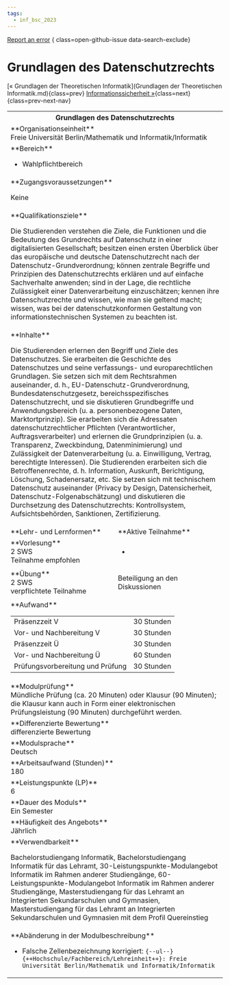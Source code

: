 ```yaml
---
tags:
  - inf_bsc_2023
---
```

[Report an error](https://github.com/SGSSGene/FUB-SUP/issues/new?title=Error%20in%20%22Grundlagen%20des%20Datenschutzrechts%22&body=There%20seems%20to%20be%20an%20error%20in%20module%20%22Grundlagen%20des%20Datenschutzrechts%22%2E%0A%0A%3CDescribe%20here%20a%20slightly%20more%20detailed%20description%20of%20what%20is%20wrong%3E&labels=bug)
{ class=open-github-issue data-search-exclude}

# Grundlagen des Datenschutzrechts

[« Grundlagen der Theoretischen Informatik](Grundlagen der Theoretischen Informatik.md){class=prev}
[Informationssicherheit »](Informationssicherheit.md){class=next}
{class=prev-next-nav}

<table markdown id="moduledesc">
<tr markdown class="moduledesc_head"><th colspan="2">Grundlagen des Datenschutzrechts </th></tr>
<tr markdown><td colspan="2">**Organisationseinheit**   <br>Freie Universität Berlin/Mathematik und Informatik/Informatik</td></tr>

<tr markdown><td colspan="2">**Bereich**<br>


- Wahlpflichtbereich

</td></tr>

<tr markdown><td colspan="2">**Zugangsvoraussetzungen** <br>

Keine


</td></tr>
<tr markdown><td colspan="2">**Qualifikationsziele**    <br>

Die Studierenden verstehen die Ziele, die Funktionen und die Bedeutung des
Grundrechts auf Datenschutz in einer digitalisierten Gesellschaft; besitzen
einen ersten Überblick über das europäische und deutsche Datenschutzrecht
nach der Datenschutz-Grundverordnung; können zentrale Begriffe und
Prinzipien des Datenschutzrechts erklären und auf einfache Sachverhalte
anwenden; sind in der Lage, die rechtliche Zulässigkeit einer
Datenverarbeitung einzuschätzen; kennen ihre Datenschutzrechte und wissen,
wie man sie geltend macht; wissen, was bei der datenschutzkonformen
Gestaltung von informationstechnischen Systemen zu beachten ist.


</td></tr>
<tr markdown><td colspan="2">**Inhalte**                <br>

Die Studierenden erlernen den Begriff und Ziele des Datenschutzes. Sie
erarbeiten die Geschichte des Datenschutzes und seine verfassungs- und
europarechtlichen Grundlagen. Sie setzen sich mit dem Rechtsrahmen
auseinander, d. h., EU-Datenschutz-Grundverordnung, Bundesdatenschutzgesetz,
bereichsspezifisches Datenschutzrecht, und sie diskutieren Grundbegriffe und
Anwendungsbereich (u. a. personenbezogene Daten, Marktortprinzip). Sie
erarbeiten sich die Adressaten datenschutzrechtlicher Pflichten
(Verantwortlicher, Auftragsverarbeiter) und erlernen die Grundprinzipien (u.
a. Transparenz, Zweckbindung, Datenminimierung) und Zulässigkeit der
Datenverarbeitung (u. a. Einwilligung, Vertrag, berechtigte Interessen). Die
Studierenden erarbeiten sich die Betroffenenrechte, d. h. Information,
Auskunft, Berichtigung, Löschung, Schadenersatz, etc. Sie setzen sich mit
technischem Datenschutz auseinander (Privacy by Design, Datensicherheit,
Datenschutz-Folgenabschätzung) und diskutieren die Durchsetzung des
Datenschutzrechts: Kontrollsystem, Aufsichtsbehörden, Sanktionen,
Zertifizierung.


</td></tr>

<tr markdown><td>**Lehr- und Lernformen**</td><td>**Aktive Teilnahme**</td></tr>
<tr markdown><td> **Vorlesung** <br>2 SWS <br> Teilnahme empfohlen</td><td>

-
</td></tr>
<tr markdown><td> **Übung** <br>2 SWS <br> verpflichtete Teilnahme</td><td>

Beteiligung an den Diskussionen
</td></tr>
<tr markdown><td colspan="2">**Aufwand**                <br>
<table class="aufwand_table">
<tr><td>Präsenzzeit V</td><td>30 Stunden</td></tr>
<tr><td>Vor- und Nachbereitung V</td><td>30 Stunden</td></tr>
<tr><td>Präsenzzeit Ü</td><td>30 Stunden</td></tr>
<tr><td>Vor- und Nachbereitung Ü</td><td>60 Stunden</td></tr>
<tr><td>Prüfungsvorbereitung und Prüfung</td><td>30 Stunden</td></tr>
</table>

</td></tr>
<tr markdown><td colspan="2">**Modulprüfung**             <br>Mündliche Prüfung (ca. 20 Minuten) oder Klausur (90 Minuten); die Klausur
kann auch in Form einer elektronischen Prüfungsleistung (90 Minuten)
durchgeführt werden.


</td></tr>
<tr markdown><td colspan="2">**Differenzierte Bewertung** <br>differenzierte Bewertung

</td></tr>
<tr markdown><td colspan="2">**Modulsprache**             <br>Deutsch</td></tr>
<tr markdown><td colspan="2">**Arbeitsaufwand (Stunden)** <br>180</td></tr>
<tr markdown><td colspan="2">**Leistungspunkte (LP)**     <br>6</td></tr>
<tr markdown><td colspan="2">**Dauer des Moduls**         <br>Ein Semester</td></tr>
<tr markdown><td colspan="2">**Häufigkeit des Angebots**  <br>Jährlich</td></tr>
<tr markdown><td colspan="2">**Verwendbarkeit**           <br>

Bachelorstudiengang Informatik, Bachelorstudiengang Informatik für das
Lehramt, 30-Leistungspunkte-Modulangebot Informatik im Rahmen anderer
Studiengänge, 60-Leistungspunkte-Modulangebot Informatik im Rahmen anderer
Studiengänge, Masterstudiengang für das Lehramt an Integrierten
Sekundarschulen und Gymnasien, Masterstudiengang für das Lehramt an
Integrierten Sekundarschulen und Gymnasien mit dem Profil Quereinstieg


</td></tr>
<tr markdown><td colspan="2">**Abänderung in der Modulbeschreibung**<br>


- Falsche Zellenbezeichnung korrigiert: `{--ul--}{++Hochschule/Fachbereich/Lehreinheit++}: Freie Universität Berlin/Mathematik und Informatik/Informatik`

</td></tr>

</table>
